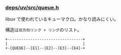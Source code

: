 ### [deps/uv/src/queue.h](https://github.com/nodejs/node/blob/v6.5.0/deps/uv/src/queue.h)

libuv で使われているキューマクロ。かなり読みにくい。

構造は`双方向リンク + リング`のリスト。

```text
+---------------------------------+
|                                 |
+-[QUEUE]--[E1]--[E2]--[E3]--[E4]-+
```
<!-- .element: style="width: 400px;" -->
